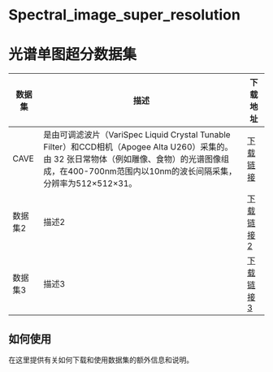 # Spectral_image_super_resolution

# 光谱单图超分数据集

| 数据集 | 描述 | 下载地址 |
|------------|------------|----------|
| CAVE   | 是由可调滤波片（VariSpec Liquid Crystal Tunable Filter）和CCD相机（Apogee Alta U260）采集的。由 32 张日常物体（例如雕像、食物）的光谱图像组成，在400-700nm范围内以10nm的波长间隔采集，分辨率为512×512×31。      | [下载链接](http://www.cs.columbia.edu/CAVE/databases/multispectral) |
| 数据集2    | 描述2      | [下载链接2](https://example.com/dataset2) |
| 数据集3    | 描述3      | [下载链接3](https://example.com/dataset3) |

## 如何使用

在这里提供有关如何下载和使用数据集的额外信息和说明。
